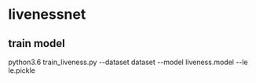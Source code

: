 # livenessnet

## train model

  python3.6 train_liveness.py --dataset dataset --model liveness.model --le le.pickle


